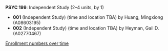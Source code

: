 **PSYC 199**: Independent Study (2–4 units, by 1)

- **001** (Independent Study) (time and location TBA) by Huang, Mingxiong (A08603195)
- **002** (Independent Study) (time and location TBA) by Heyman, Gail D. (A02770467)

[Enrollment numbers over time](./PSYC199.tsv)
